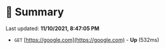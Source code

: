 # 📖 Summary
Last updated: **11/10/2021, 8:47:05 PM**

- `GET` [https://google.com](https://google.com) - **Up** (532ms)

